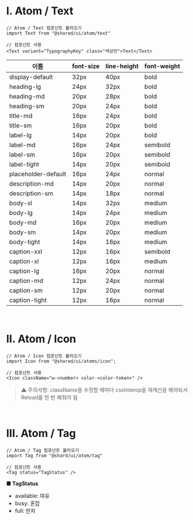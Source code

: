 # I. Atom / Text

```tsx
// Atom / Text 컴포넌트 불러오기
import Text from "@shared/ui/atom/text"

// 컴포넌트 사용
<Text variant="TypographyKey" class="색상만">Text</Text>
```

| 이름 | font-size | line-height | font-weight |
|--|--|--|--|
| display-default | 32px | 40px | bold |
| heading-lg | 24px | 32px | bold |
| heading-md | 20px | 28px | bold |
| heading-sm | 20px | 24px | bold |
| title-md | 16px | 24px | bold |
| title-sm | 16px | 20px | bold |
| label-lg | 14px | 20px | bold |
| label-md | 16px | 24px | semibold |
| label-sm | 16px | 20px | semibold |
| label-tight | 14px | 20px | semibold |
| placeholder-default | 16px | 24px | normal |
| description-md | 14px | 20px | normal |
| description-sm | 14px | 18px | normal |
| body-xl | 14px | 32px | medium |
| body-lg | 14px | 24px | medium |
| body-md | 16px | 20px | medium |
| body-sm | 14px | 20px | medium |
| body-tight | 14px | 16px | medium |
| caption-xxl | 12px | 16px | semibold |
| caption-xl | 12px | 16px | medium |
| caption-lg | 16px | 20px | normal |
| caption-md | 12px | 24px | normal |
| caption-sm | 12px | 20px | normal |
| caption-tight | 12px | 16px | normal |

<br />

# II. Atom / Icon
```tsx
// Atom / Icon 컴포넌트 불러오기
import Icon from "@shared/ui/atoms/icon";

// 컴포넌트 사용
<Icon className="w-<number> color-<color-token>" />
```

> ⚠️ 주의사항: className을 수정할 때마다 cssInterop을 재계산을 해야되서 Reload를 한 번 해줘야 됨

<br />

# III. Atom / Tag
```tsx
// Atom / Tag 컴포넌트 불러오기
import Tag from "@shard/ui/atom/tag"

// 컴포넌트 사용
<Tag status="TagStatus" />
```

**■ TagStatus**
- available: 여유
- busy: 혼잡
- full: 만차